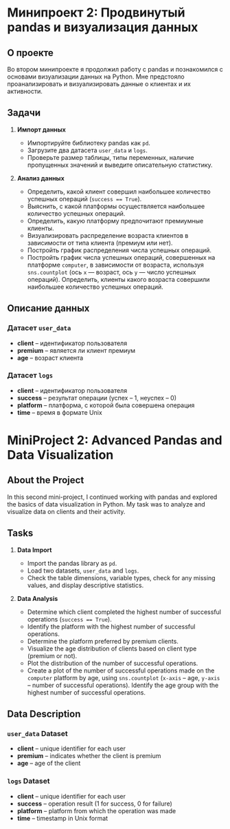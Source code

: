 # Минипроект 2: Продвинутый pandas и визуализация данных

## О проекте
Во втором минипроекте я продолжил работу с pandas и познакомился с основами визуализации данных на Python. Мне предстояло проанализировать и визуализировать данные о клиентах и их активности.

## Задачи
1. **Импорт данных**
   - Импортируйте библиотеку pandas как `pd`.
   - Загрузите два датасета `user_data` и `logs`.
   - Проверьте размер таблицы, типы переменных, наличие пропущенных значений и выведите описательную статистику.

2. **Анализ данных**
   - Определить, какой клиент совершил наибольшее количество успешных операций (`success == True`).
   - Выяснить, с какой платформы осуществляется наибольшее количество успешных операций.
   - Определить, какую платформу предпочитают премиумные клиенты.
   - Визуализировать распределение возраста клиентов в зависимости от типа клиента (премиум или нет).
   - Постройть график распределения числа успешных операций.
   - Постройть график числа успешных операций, совершенных на платформе `computer`, в зависимости от возраста, используя `sns.countplot` (ось `x` — возраст, ось `y` — число успешных операций). Определить, клиенты какого возраста совершили наибольшее количество успешных операций.

## Описание данных
### Датасет `user_data`
- **client** – идентификатор пользователя
- **premium** – является ли клиент премиум
- **age** – возраст клиента

### Датасет `logs`
- **client** – идентификатор пользователя
- **success** – результат операции (успех – 1, неуспех – 0)
- **platform** – платформа, с которой была совершена операция
- **time** – время в формате Unix

# MiniProject 2: Advanced Pandas and Data Visualization

## About the Project
In this second mini-project, I continued working with pandas and explored the basics of data visualization in Python. My task was to analyze and visualize data on clients and their activity.

## Tasks
1. **Data Import**
   - Import the pandas library as `pd`.
   - Load two datasets, `user_data` and `logs`.
   - Check the table dimensions, variable types, check for any missing values, and display descriptive statistics.

2. **Data Analysis**
   - Determine which client completed the highest number of successful operations (`success == True`).
   - Identify the platform with the highest number of successful operations.
   - Determine the platform preferred by premium clients.
   - Visualize the age distribution of clients based on client type (premium or not).
   - Plot the distribution of the number of successful operations.
   - Create a plot of the number of successful operations made on the `computer` platform by age, using `sns.countplot` (`x-axis` – age, `y-axis` – number of successful operations). Identify the age group with the highest number of successful operations.

## Data Description
### `user_data` Dataset
- **client** – unique identifier for each user
- **premium** – indicates whether the client is premium
- **age** – age of the client

### `logs` Dataset
- **client** – unique identifier for each user
- **success** – operation result (1 for success, 0 for failure)
- **platform** – platform from which the operation was made
- **time** – timestamp in Unix format
